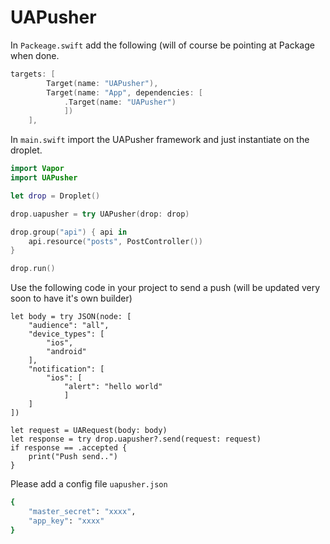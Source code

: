 # UAPusher

In `Packeage.swift` add the following (will of course be pointing at Package when done.

```swift
targets: [
        Target(name: "UAPusher"),
        Target(name: "App", dependencies: [
            .Target(name: "UAPusher")
            ])
    ],
```

In `main.swift` import the UAPusher framework and just instantiate on the droplet.


```swift
import Vapor
import UAPusher

let drop = Droplet()

drop.uapusher = try UAPusher(drop: drop)

drop.group("api") { api in
    api.resource("posts", PostController())
}

drop.run()
```

Use the following code in your project to send a push (will be updated very soon to have it's own builder)

```
let body = try JSON(node: [
	"audience": "all",
	"device_types": [
		"ios",
		"android"
	],
	"notification": [
		"ios": [
			"alert": "hello world"
			]
	]
])
        
let request = UARequest(body: body)
let response = try drop.uapusher?.send(request: request)
if response == .accepted {
	print("Push send..")
}
```

Please add a config file `uapusher.json`

```bash
{
    "master_secret": "xxxx",
    "app_key": "xxxx"
}
```
